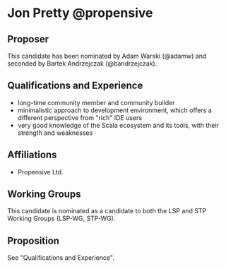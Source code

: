 # Jon Pretty @propensive

## Proposer

This candidate has been nominated by Adam Warski (@adamw) and seconded by Bartek Andrzejczak (@bandrzejczak).

## Qualifications and Experience

- long-time community member and community builder
- minimalistic approach to development environment, which offers a different perspective from "rich" IDE users
- very good knowledge of the Scala ecosystem and its tools, with their strength and weaknesses

## Affiliations

- Propensive Ltd.

## Working Groups

This candidate is nominated as a candidate to both the LSP and STP Working Groups (LSP-WG, STP-WG).

## Proposition

See "Qualifications and Experience".
